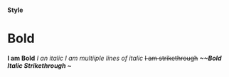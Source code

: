 #### Style
# Bold 
**I am Bold**
*I an italic*
*I am multiiple
lines of italic*
~~I am strikethrough~~
***~~Bold Italic Strikethrough ~***
